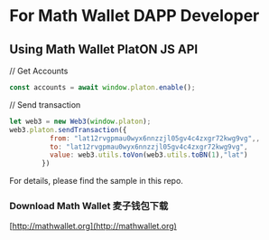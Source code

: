 # For Math Wallet DAPP Developer

## Using Math Wallet PlatON JS API


// Get Accounts
```javascript
const accounts = await window.platon.enable();
```
// Send transaction
```javascript
let web3 = new Web3(window.platon);
web3.platon.sendTransaction({
          from: "lat12rvgpmau0wyx6nnzzjl05gv4c4zxgr72kwg9vg",,
          to: "lat12rvgpmau0wyx6nnzzjl05gv4c4zxgr72kwg9vg",
          value: web3.utils.toVon(web3.utils.toBN(1),"lat")
        })
```

For details, please find the sample in this repo.

### Download Math Wallet 麦子钱包下载

[http://mathwallet.org](http://mathwallet.org)


